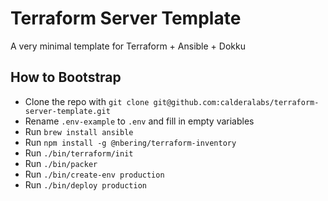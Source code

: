 # Terraform Server Template

A very minimal template for Terraform + Ansible + Dokku

## How to Bootstrap

- Clone the repo with `git clone git@github.com:calderalabs/terraform-server-template.git`
- Rename `.env-example` to `.env` and fill in empty variables
- Run `brew install ansible`
- Run `npm install -g @nbering/terraform-inventory`
- Run `./bin/terraform/init`
- Run `./bin/packer`
- Run `./bin/create-env production`
- Run `./bin/deploy production`

